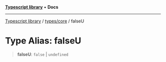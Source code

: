 [**Typescript library**](../../../index.md) • **Docs**

***

[Typescript library](../../../modules.md) / [types/core](../index.md) / falseU

# Type Alias: falseU

> **falseU**: `false` \| `undefined`
